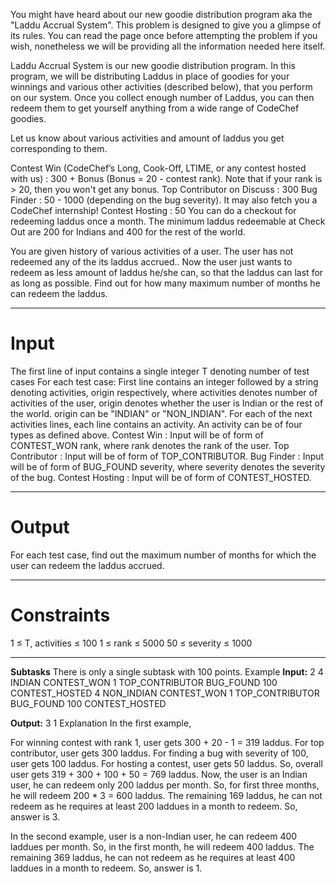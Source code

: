You might have heard about our new goodie distribution program aka the "Laddu Accrual System". This problem is designed to give you a glimpse of its rules. You can read the page once before attempting the problem if you wish, nonetheless we will be providing all the information needed here itself.

Laddu Accrual System is our new goodie distribution program. In this program, we will be distributing Laddus in place of goodies for your winnings and various other activities (described below), that you perform on our system. Once you collect enough number of Laddus, you can then redeem them to get yourself anything from a wide range of CodeChef goodies.

Let us know about various activities and amount of laddus you get corresponding to them.

Contest Win (CodeChef’s Long, Cook-Off, LTIME, or any contest hosted with us) : 300 + Bonus (Bonus = 20 - contest rank). Note that if your rank is > 20, then you won't get any bonus.
Top Contributor on Discuss : 300
Bug Finder : 50 - 1000 (depending on the bug severity). It may also fetch you a CodeChef internship!
Contest Hosting : 50
You can do a checkout for redeeming laddus once a month. The minimum laddus redeemable at Check Out are 200 for Indians and 400 for the rest of the world.

You are given history of various activities of a user. The user has not redeemed any of the its laddus accrued.. Now the user just wants to redeem as less amount of laddus he/she can, so that the laddus can last for as long as possible. Find out for how many maximum number of months he can redeem the laddus.
<hr>
<h1>Input</h1>
The first line of input contains a single integer T denoting number of test cases
For each test case:
First line contains an integer followed by a string denoting activities, origin respectively, where activities denotes number of activities of the user, origin denotes whether the user is Indian or the rest of the world. origin can be "INDIAN" or "NON_INDIAN".
For each of the next activities lines, each line contains an activity.
An activity can be of four types as defined above.
Contest Win : Input will be of form of CONTEST_WON rank, where rank denotes the rank of the user.
Top Contributor : Input will be of form of TOP_CONTRIBUTOR.
Bug Finder : Input will be of form of BUG_FOUND severity, where severity denotes the severity of the bug.
Contest Hosting : Input will be of form of CONTEST_HOSTED.
<hr>
<h1>Output</h1>

For each test case, find out the maximum number of months for which the user can redeem the laddus accrued.
<hr>
<h1>Constraints</h1>

1 ≤ T, activities ≤ 100
1 ≤ rank ≤ 5000
50 ≤ severity ≤ 1000
<hr>
<b>Subtasks</b>
There is only a single subtask with 100 points.
Example
<b>Input:</b>
2
4 INDIAN
CONTEST_WON 1
TOP_CONTRIBUTOR
BUG_FOUND 100
CONTEST_HOSTED
4 NON_INDIAN
CONTEST_WON 1
TOP_CONTRIBUTOR
BUG_FOUND 100
CONTEST_HOSTED

<b>Output:</b>
3
1
Explanation
In the first example,

For winning contest with rank 1, user gets 300 + 20 - 1 = 319 laddus.
For top contributor, user gets 300 laddus.
For finding a bug with severity of 100, user gets 100 laddus.
For hosting a contest, user gets 50 laddus.
So, overall user gets 319 + 300 + 100 + 50 = 769 laddus. Now, the user is an Indian user, he can redeem only 200 laddus per month. So, for first three months, he will redeem 200 * 3 = 600 laddus. The remaining 169 laddus, he can not redeem as he requires at least 200 laddues in a month to redeem. So, answer is 3.

In the second example, user is a non-Indian user, he can redeem 400 laddues per month. So, in the first month, he will redeem 400 laddus. The remaining 369 laddus, he can not redeem as he requires at least 400 laddues in a month to redeem. So, answer is 1.